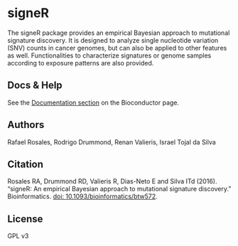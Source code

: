 
# signeR

The signeR package provides an empirical Bayesian approach to mutational signature discovery. It is designed to analyze single nucleotide variation (SNV) counts in cancer genomes, but can also be applied to other features as well. Functionalities to characterize signatures or genome samples according to exposure patterns are also provided. 

## Docs & Help
See the [Documentation section](https://bioconductor.org/packages/signeR) on the Bioconductor page.

## Authors
Rafael Rosales, Rodrigo Drummond, Renan Valieris, Israel Tojal da Silva

## Citation
Rosales RA, Drummond RD, Valieris R, Dias-Neto E and Silva ITd (2016). “signeR: An empirical Bayesian approach to mutational signature discovery.” Bioinformatics. [doi: 10.1093/bioinformatics/btw572](http://doi.org/10.1093/bioinformatics/btw572).

## License
GPL v3
